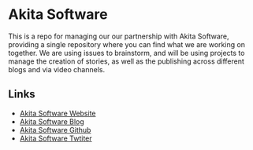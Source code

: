 # Akita Software
This is a repo for managing our our partnership with Akita Software, providing a single repository where you can find what we are working on together. We are using issues to brainstorm, and will be using projects to manage the creation of stories, as well as the publishing across different blogs and via video channels.

## Links

- [Akita Software Website](https://www.akitasoftware.com/)
- [Akita Software Blog](https://www.akitasoftware.com/blog)
- [Akita Software Github](https://github.com/akitasoftware)
- [Akita Software Twtiter](https://twitter.com/akitasoftware)

